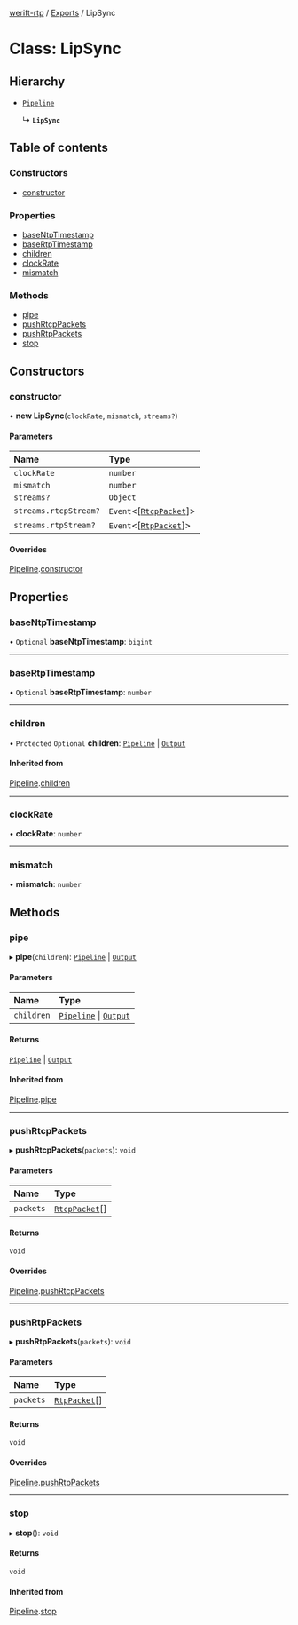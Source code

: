 [werift-rtp](../README.md) / [Exports](../modules.md) / LipSync

# Class: LipSync

## Hierarchy

- [`Pipeline`](Pipeline.md)

  ↳ **`LipSync`**

## Table of contents

### Constructors

- [constructor](LipSync.md#constructor)

### Properties

- [baseNtpTimestamp](LipSync.md#basentptimestamp)
- [baseRtpTimestamp](LipSync.md#basertptimestamp)
- [children](LipSync.md#children)
- [clockRate](LipSync.md#clockrate)
- [mismatch](LipSync.md#mismatch)

### Methods

- [pipe](LipSync.md#pipe)
- [pushRtcpPackets](LipSync.md#pushrtcppackets)
- [pushRtpPackets](LipSync.md#pushrtppackets)
- [stop](LipSync.md#stop)

## Constructors

### constructor

• **new LipSync**(`clockRate`, `mismatch`, `streams?`)

#### Parameters

| Name | Type |
| :------ | :------ |
| `clockRate` | `number` |
| `mismatch` | `number` |
| `streams?` | `Object` |
| `streams.rtcpStream?` | `Event`<[[`RtcpPacket`](../modules.md#rtcppacket)]\> |
| `streams.rtpStream?` | `Event`<[[`RtpPacket`](RtpPacket.md)]\> |

#### Overrides

[Pipeline](Pipeline.md).[constructor](Pipeline.md#constructor)

## Properties

### baseNtpTimestamp

• `Optional` **baseNtpTimestamp**: `bigint`

___

### baseRtpTimestamp

• `Optional` **baseRtpTimestamp**: `number`

___

### children

• `Protected` `Optional` **children**: [`Pipeline`](Pipeline.md) \| [`Output`](Output.md)

#### Inherited from

[Pipeline](Pipeline.md).[children](Pipeline.md#children)

___

### clockRate

• **clockRate**: `number`

___

### mismatch

• **mismatch**: `number`

## Methods

### pipe

▸ **pipe**(`children`): [`Pipeline`](Pipeline.md) \| [`Output`](Output.md)

#### Parameters

| Name | Type |
| :------ | :------ |
| `children` | [`Pipeline`](Pipeline.md) \| [`Output`](Output.md) |

#### Returns

[`Pipeline`](Pipeline.md) \| [`Output`](Output.md)

#### Inherited from

[Pipeline](Pipeline.md).[pipe](Pipeline.md#pipe)

___

### pushRtcpPackets

▸ **pushRtcpPackets**(`packets`): `void`

#### Parameters

| Name | Type |
| :------ | :------ |
| `packets` | [`RtcpPacket`](../modules.md#rtcppacket)[] |

#### Returns

`void`

#### Overrides

[Pipeline](Pipeline.md).[pushRtcpPackets](Pipeline.md#pushrtcppackets)

___

### pushRtpPackets

▸ **pushRtpPackets**(`packets`): `void`

#### Parameters

| Name | Type |
| :------ | :------ |
| `packets` | [`RtpPacket`](RtpPacket.md)[] |

#### Returns

`void`

#### Overrides

[Pipeline](Pipeline.md).[pushRtpPackets](Pipeline.md#pushrtppackets)

___

### stop

▸ **stop**(): `void`

#### Returns

`void`

#### Inherited from

[Pipeline](Pipeline.md).[stop](Pipeline.md#stop)
